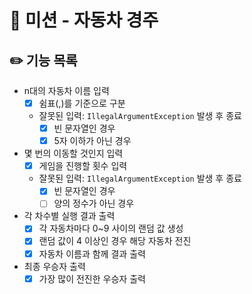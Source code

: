 # 🚗 미션 - 자동차 경주

## ✏️ 기능 목록
- n대의 자동차 이름 입력
    - [x] 쉼표(,)를 기준으로 구분
    - 잘못된 입력: `IllegalArgumentException` 발생 후 종료
      - [x] 빈 문자열인 경우
      - [x] 5자 이하가 아닌 경우
- 몇 번의 이동할 것인지 입력
  - [x] 게임을 진행할 횟수 입력
  - 잘못된 입력: `IllegalArgumentException` 발생 후 종료
    - [x] 빈 문자열인 경우
    - [ ] 양의 정수가 아닌 경우
- 각 차수별 실행 결과 출력
  - [x] 각 자동차마다 0~9 사이의 랜덤 값 생성
  - [x] 랜덤 값이 4 이상인 경우 해당 자동차 전진
  - [x] 자동차 이름과 함께 결과 출력
- 최종 우승자 출력
  - [x] 가장 많이 전진한 우승자 출력